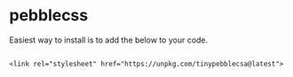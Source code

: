 # pebblecss

Easiest way to install is to add the below to your code.

```

<link rel="stylesheet" href="https://unpkg.com/tinypebblecsa@latest">
```
